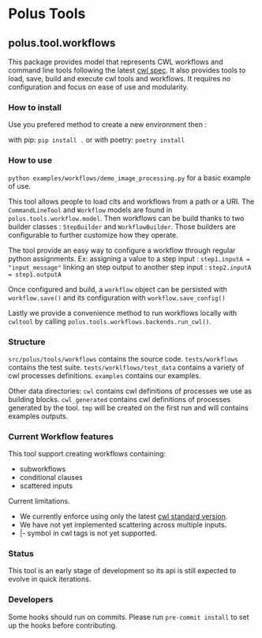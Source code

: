 # Polus Tools

## polus.tool.workflows

This package provides model that represents CWL workflows and command line
tools following the latest [cwl spec](https://www.commonwl.org/v1.2/).
It also provides tools to load, save, build and execute cwl tools and workflows.
It requires no configuration and focus on ease of use and modularity.

### How to install

Use you prefered method to create a new environment then :

with pip: `pip install .`
or with poetry:  `poetry install`

### How to use

`python examples/workflows/demo_image_processing.py` for a basic example of use.

This tool allows people to load clts and workflows from a path or a URI.
The `CommandLineTool` and `Workflow` models are found in `polus.tools.workflow.model`.
Then workflows can be build thanks to two builder classes : `StepBuilder` and `WorkflowBuilder`.
Those builders are configurable to further customize how they operate.

The tool provide an easy way to configure a workflow through regular python assignments.
Ex:
assigning a value to a step input :  `step1.inputA = "input_message"`
linking an step output to another step input : `step2.inputA = step1.outputA`

Once configured and build, a `workflow` object can be persisted with `workflow.save()`
and its configuration with `workflow.save_config()`

Lastly we provide a convenience method to run workflows locally with `cwltool`
by calling `polus.tools.workflows.backends.run_cwl()`.

### Structure

`src/polus/tools/workflows` contains the source code.
`tests/workflows` contains the test suite.
`tests/worklflows/test_data` contains a variety of cwl processes definitions.
`examples` contains our examples.

Other data directories:
`cwl` contains cwl definitions of processes we use as building blocks.
`cwl_generated` contains cwl definitions of processes generated by the tool.
`tmp` will be created on the first run and will contains examples outputs.


### Current Workflow features

This tool support creating workflows containing:
- subworkflows
- conditional clauses
- scattered inputs

Current limitations.
- We currently enforce using only the latest
    [cwl standard version](https://www.commonwl.org/v1.2/).
- We have not yet implemented scattering across multiple inputs.
- |- symbol in cwl tags is not yet supported.


### Status

This tool is an early stage of development so its api is still expected to evolve
in quick iterations.

### Developers

Some hooks should run on commits. Please run `pre-commit install` to set up the hooks
before contributing.
